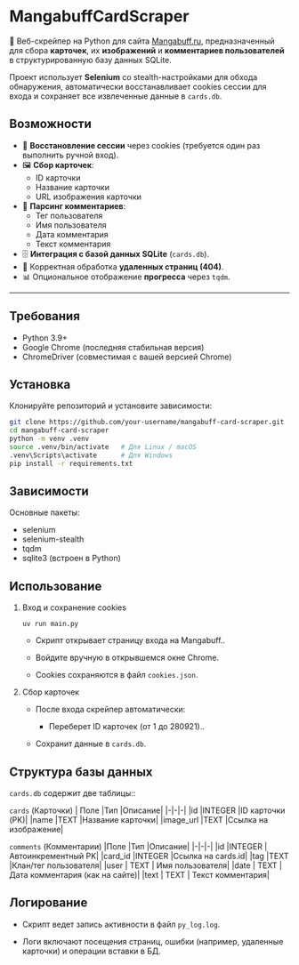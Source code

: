 # MangabuffCardScraper

🚀 Веб-скрейпер на Python для сайта [Mangabuff.ru](https://mangabuff.ru), предназначенный для сбора **карточек**, их **изображений** и **комментариев пользователей** в структурированную базу данных SQLite.

Проект использует **Selenium** со stealth-настройками для обхода обнаружения, автоматически восстанавливает cookies сессии для входа и сохраняет все извлеченные данные в `cards.db`.



## Возможности

- 🔑 **Восстановление сессии** через cookies (требуется один раз выполнить ручной вход).
- 🖼 **Сбор карточек**:
  - ID карточки
  - Название карточки
  - URL изображения карточки
- 💬 **Парсинг комментариев**:
  - Тег пользователя
  - Имя пользователя
  - Дата комментария
  - Текст комментария
- 🗄 **Интеграция с базой данных SQLite** (`cards.db`).
- 🛑 Корректная обработка **удаленных страниц (404)**.
- 📊 Опциональное отображение **прогресса** через `tqdm`.

---

## Требования

- Python 3.9+
- Google Chrome (последняя стабильная версия)
- ChromeDriver (совместимая с вашей версией Chrome)


## Установка

Клонируйте репозиторий и установите зависимости:

```bash
git clone https://github.com/your-username/mangabuff-card-scraper.git
cd mangabuff-card-scraper
python -m venv .venv
source .venv/bin/activate   # Для Linux / macOS
.venv\Scripts\activate      # Для Windows
pip install -r requirements.txt
```

## Зависимости

Основные пакеты:

- selenium
- selenium-stealth
- tqdm
- sqlite3 (встроен в Python)

## Использование

1. Вход и сохранение cookies

    ```shell
    uv run main.py
    ```

    - Скрипт открывает страницу входа на Mangabuff..

    - Войдите вручную в открывшемся окне Chrome.

    - Cookies сохраняются в файл `cookies.json`.

2. Сбор карточек

    - После входа скрейпер автоматически:

        - Переберет ID карточек (от 1 до 280921)..

    - Сохранит данные в `cards.db`.

## Структура базы данных

`cards.db` содержит две таблицы::

`cards` (Карточки)
| Поле	 |Тип	|Описание|
|-|-|-|
|id	|INTEGER	|ID карточки (PK)|
|name	|TEXT	|Название карточки|
|image_url	|TEXT	|Ссылка на изображение|

`comments` (Комментарии)
|Поле	|Тип	|Описание|
|-|-|-|
|id	|INTEGER	|Автоинкрементный PK|
|card_id	|INTEGER	|Ссылка на cards.id|
|tag	|TEXT	|Клан/тег пользователя|
|user	| TEXT	| Имя пользователя| 
|date	| TEXT	| Дата комментария (как на сайте)| 
|text	| TEXT	| Текст комментария| 

## Логирование

- Скрипт ведет запись активности в файл `py_log.log`.

- Логи включают посещения страниц, ошибки (например, удаленные карточки) и операции вставки в БД.

